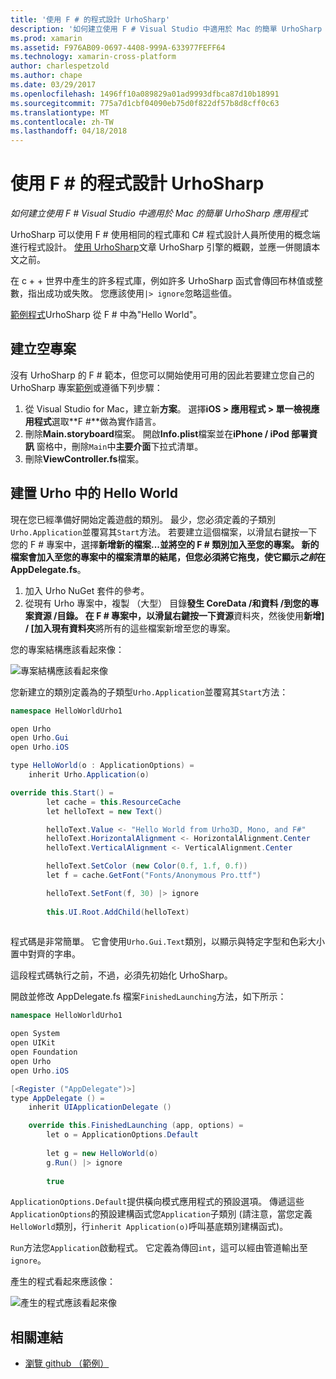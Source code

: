 ```yaml
---
title: '使用 F # 的程式設計 UrhoSharp'
description: '如何建立使用 F # Visual Studio 中適用於 Mac 的簡單 UrhoSharp 應用程式'
ms.prod: xamarin
ms.assetid: F976AB09-0697-4408-999A-633977FEFF64
ms.technology: xamarin-cross-platform
author: charlespetzold
ms.author: chape
ms.date: 03/29/2017
ms.openlocfilehash: 1496ff10a089829a01ad9993dfbca87d10b18991
ms.sourcegitcommit: 775a7d1cbf04090eb75d0f822df57b8d8cff0c63
ms.translationtype: MT
ms.contentlocale: zh-TW
ms.lasthandoff: 04/18/2018
---
```

# <a name="programming-urhosharp-with-f"></a>使用 F # 的程式設計 UrhoSharp

_如何建立使用 F # Visual Studio 中適用於 Mac 的簡單 UrhoSharp 應用程式_

UrhoSharp 可以使用 F # 使用相同的程式庫和 C# 程式設計人員所使用的概念端進行程式設計。 [使用 UrhoSharp](~/graphics-games/urhosharp/using.md)文章 UrhoSharp 引擎的概觀，並應一併閱讀本文之前。

在 c + + 世界中產生的許多程式庫，例如許多 UrhoSharp 函式會傳回布林值或整數，指出成功或失敗。 您應該使用`|> ignore`忽略這些值。

[範例程式](https://github.com/xamarin/recipes/tree/master/cross-platform/urho/urho-fsharp/HelloWorldUrhoFsharp)UrhoSharp 從 F # 中為"Hello World"。

## <a name="creating-an-empty-project"></a>建立空專案

沒有 UrhoSharp 的 F # 範本，但您可以開始使用可用的因此若要建立您自己的 UrhoSharp 專案[範例](https://github.com/xamarin/recipes/tree/master/cross-platform/urho/urho-fsharp/HelloWorldUrhoFsharp)或遵循下列步驟：

1. 從 Visual Studio for Mac，建立新**方案**。 選擇**iOS > 應用程式 > 單一檢視應用程式**選取**F #**做為實作語言。 
1. 刪除**Main.storyboard**檔案。 開啟**Info.plist**檔案並在**iPhone / iPod 部署資訊** 窗格中，刪除`Main`中**主要介面**下拉式清單。
1. 刪除**ViewController.fs**檔案。

## <a name="building-hello-world-in-urho"></a>建置 Urho 中的 Hello World

現在您已經準備好開始定義遊戲的類別。 最少，您必須定義的子類別`Urho.Application`並覆寫其`Start`方法。 若要建立這個檔案，以滑鼠右鍵按一下您的 F # 專案中，選擇**新增新的檔案...**並將空的 F # 類別加入至您的專案。 新的檔案會加入至您的專案中的檔案清單的結尾，但您必須將它拖曳，使它顯示*之前*在**AppDelegate.fs**。

1. 加入 Urho NuGet 套件的參考。
1. 從現有 Urho 專案中，複製 （大型） 目錄**發生 CoreData /**和**資料 /**到您的專案**資源 /**目錄。 在 F # 專案中，以滑鼠右鍵按一下**資源**資料夾，然後使用**新增] / [加入現有資料夾**將所有的這些檔案新增至您的專案。

您的專案結構應該看起來像：

![](fsharp-images/solutionpane.png "專案結構應該看起來像")

您新建立的類別定義為的子類型`Urho.Application`並覆寫其`Start`方法：

```csharp
namespace HelloWorldUrho1

open Urho
open Urho.Gui
open Urho.iOS

type HelloWorld(o : ApplicationOptions) =
    inherit Urho.Application(o) 

override this.Start() = 
        let cache = this.ResourceCache
        let helloText = new Text()

        helloText.Value <- "Hello World from Urho3D, Mono, and F#"
        helloText.HorizontalAlignment <- HorizontalAlignment.Center
        helloText.VerticalAlignment <- VerticalAlignment.Center

        helloText.SetColor (new Color(0.f, 1.f, 0.f))
        let f = cache.GetFont("Fonts/Anonymous Pro.ttf")

        helloText.SetFont(f, 30) |> ignore
                  
        this.UI.Root.AddChild(helloText)
            
```

程式碼是非常簡單。 它會使用`Urho.Gui.Text`類別，以顯示與特定字型和色彩大小置中對齊的字串。 

這段程式碼執行之前，不過，必須先初始化 UrhoSharp。 

開啟並修改 AppDelegate.fs 檔案`FinishedLaunching`方法，如下所示：

```csharp
namespace HelloWorldUrho1

open System
open UIKit
open Foundation
open Urho
open Urho.iOS

[<Register ("AppDelegate")>]
type AppDelegate () =
    inherit UIApplicationDelegate ()

    override this.FinishedLaunching (app, options) =
        let o = ApplicationOptions.Default
     
        let g = new HelloWorld(o)
        g.Run() |> ignore
       
        true
```

`ApplicationOptions.Default`提供橫向模式應用程式的預設選項。 傳遞這些`ApplicationOptions`的預設建構函式您`Application`子類別 (請注意，當您定義`HelloWorld`類別，行`inherit Application(o)`呼叫基底類別建構函式)。 

`Run`方法您`Application`啟動程式。 它定義為傳回`int`，這可以經由管道輸出至`ignore`。 

產生的程式看起來應該像：

![](fsharp-images/helloworldfsharp.png "產生的程式應該看起來像")








## <a name="related-links"></a>相關連結

- [瀏覽 github （範例）](https://github.com/xamarinhttps://developer.xamarin.com/recipes/tree/master/cross-platform/urho/urho-fsharp/HelloWorldUrhoFsharp)

